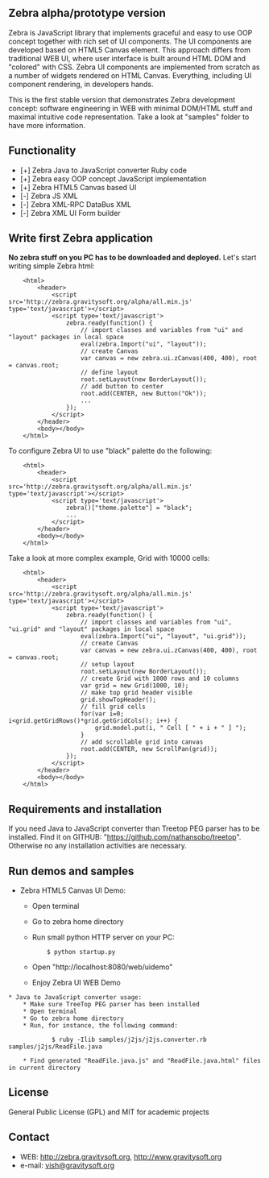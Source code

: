 ## Zebra alpha/prototype version

Zebra is JavaScript library that implements graceful and easy to use OOP concept together with rich set of UI 
components. The UI components are developed based on HTML5 Canvas element. This approach differs from 
traditional WEB UI, where user interface is built around HTML DOM and "colored" with CSS. Zebra UI components 
are implemented from scratch as a number of widgets rendered on HTML Canvas. Everything, including UI component 
rendering, in developers hands.

This is the first stable version that demonstrates Zebra development concept: software engineering in WEB with minimal
DOM/HTML stuff and maximal intuitive code representation. Take a look at "samples" folder to have more information. 

## Functionality

   * [+] Zebra Java to JavaScript converter Ruby code
   * [+] Zebra easy OOP concept JavaScript implementation
   * [+] Zebra HTML5 Canvas based UI
   * [-] Zebra JS XML
   * [-] Zebra XML-RPC DataBus XML
   * [-] Zebra XML UI Form builder

## Write first Zebra application

**No zebra stuff on you PC has to be downloaded and deployed.** Let's start writing simple Zebra html:

		<html>
			<header>
				<script src='http://zebra.gravitysoft.org/alpha/all.min.js' type='text/javascript'></script>
				<script type='text/javascript'>
				    zebra.ready(function() {
						// import classes and variables from "ui" and "layout" packages in local space
						eval(zebra.Import("ui", "layout"));
						// create Canvas
					    var canvas = new zebra.ui.zCanvas(400, 400), root = canvas.root;
						// define layout
						root.setLayout(new BorderLayout());
						// add button to center
						root.add(CENTER, new Button("Ok"));
						...
			 		});
				</script>
			</header>
			<body></body>
		</html>

To configure Zebra UI to use "black" palette do the following:

		<html>
			<header>
				<script src='http://zebra.gravitysoft.org/alpha/all.min.js' type='text/javascript'></script>
				<script type='text/javascript'>
					zebra()["theme.palette"] = "black";
					...
				</script>
			</header>
			<body></body>
		</html>

Take a look at more complex example, Grid with 10000 cells:

		<html>
			<header>
				<script src='http://zebra.gravitysoft.org/alpha/all.min.js' type='text/javascript'></script>
				<script type='text/javascript'>
				    zebra.ready(function() {
						// import classes and variables from "ui", "ui.grid" and "layout" packages in local space
						eval(zebra.Import("ui", "layout", "ui.grid"));
						// create Canvas
					    var canvas = new zebra.ui.zCanvas(400, 400), root = canvas.root;
                        // setup layout
					    root.setLayout(new BorderLayout());
						// create Grid with 1000 rows and 10 columns
						var grid = new Grid(1000, 10);
						// make top grid header visible
						grid.showTopHeader();
						// fill grid cells 
						for(var i=0; i<grid.getGridRows()*grid.getGridCols(); i++) {
							grid.model.put(i, " Cell [ " + i + " ] ");
						}
						// add scrollable grid into canvas
						root.add(CENTER, new ScrollPan(grid));
			 		});
				</script>
			</header>
			<body></body>
		</html>


## Requirements and installation

If you need Java to JavaScript converter than Treetop PEG parser has to be installed. 
Find it on GITHUB: "https://github.com/nathansobo/treetop". Otherwise no any installation 
activities are necessary.

## Run demos and samples

   * Zebra HTML5 Canvas UI Demo:
   	  * Open terminal
      * Go to zebra home directory
      * Run small python HTTP server on your PC:
 
     			$ python startup.py
  
      * Open "http://localhost:8080/web/uidemo"
      * Enjoy Zebra UI WEB Demo 

	* Java to JavaScript converter usage:
		* Make sure TreeTop PEG parser has been installed 
		* Open terminal
		* Go to zebra home directory
		* Run, for instance, the following command:
	 
	   			$ ruby -Ilib samples/j2js/j2js.converter.rb  samples/j2js/ReadFile.java 
	
		* Find generated "ReadFile.java.js" and "ReadFile.java.html" files in current directory


## License 

General Public License (GPL) and MIT for academic projects
 
## Contact

   * WEB: http://zebra.gravitysoft.org, http://www.gravitysoft.org
   * e-mail: vish@gravitysoft.org
